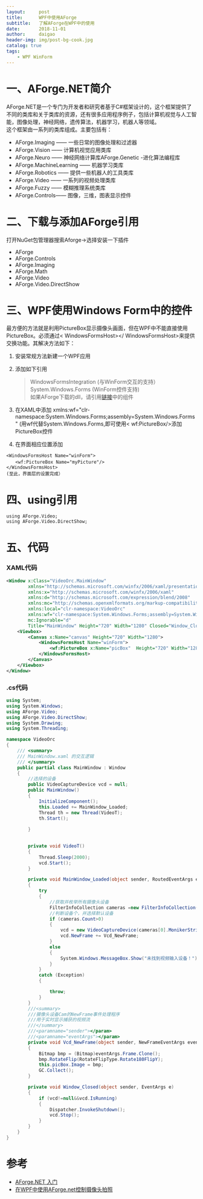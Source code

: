```yaml
---
layout:     post
title:      WPF中使用AForge
subtitle:   了解AForge在WPF中的使用
date:       2018-11-01
author:     daigao
header-img: img/post-bg-cook.jpg
catalog: true
tags:
    - WPF WinForm
---
```


# 一、AForge.NET简介

AForge.NET是一个专门为开发者和研究者基于C#框架设计的，这个框架提供了不同的类库和关于类库的资源，还有很多应用程序例子，包括计算机视觉与人工智能，图像处理，神经网络，遗传算法，机器学习，机器人等领域。  
这个框架由一系列的类库组成。主要包括有：  
- AForge.Imaging —— 一些日常的图像处理和过滤器  
- AForge.Vision —— 计算机视觉应用类库  
- AForge.Neuro —— 神经网络计算库AForge.Genetic -进化算法编程库  
- AForge.MachineLearning —— 机器学习类库  
- AForge.Robotics —— 提供一些机器人的工具类库  
- AForge.Video —— 一系列的视频处理类库  
- AForge.Fuzzy —— 模糊推理系统类库  
- AForge.Controls—— 图像，三维，图表显示控件

# 二、下载与添加AForge引用

打开NuGet包管理器搜索Aforge->选择安装一下插件
- AForge
- AForge.Controls
- AForge.Imaging
- AForge.Math
- AForge.Video
- AForge.Video.DirectShow

# 三、WPF使用Windows Form中的控件

最方便的方法就是利用PictureBox显示摄像头画面，但在WPF中不能直接使用PictureBox。必须通过< WindowsFormsHost></ WindowsFormsHost>来提供交换功能。其解决方法如下：
1. 安装常规方法新建一个WPF应用

2. 添加如下引用
    > WindowsFormsIntegration (与WinForm交互的支持）  
    >System.Windows.Forms (WinForm控件支持)  
    >如果AForge下载的dll，请引用[链接](#二、下载与添加AForge引用)中的组件

3. 在XAML中添加
xmlns:wf="clr-namespace:System.Windows.Forms;assembly=System.Windows.Forms"  (用wf代替System.Windows.Forms,即可使用< wf:PictureBox/>添加PictureBox控件

4. 在界面相应位置添加
```
<WindowsFormsHost Name="winForm">
　　<wf:PictureBox Name="myPicture"/>
</WindowsFormsHost>
(至此，界面层的设置完成）
```
# 四、using引用

```
using AForge.Video;
using AForge.Video.DirectShow;
```

# 五、代码

### XAML代码
```XMl
<Window x:Class="VideoOrc.MainWindow"
        xmlns="http://schemas.microsoft.com/winfx/2006/xaml/presentation"
        xmlns:x="http://schemas.microsoft.com/winfx/2006/xaml"
        xmlns:d="http://schemas.microsoft.com/expression/blend/2008"
        xmlns:mc="http://schemas.openxmlformats.org/markup-compatibility/2006"
        xmlns:local="clr-namespace:VideoOrc"
        xmlns:wf="clr-namespace:System.Windows.Forms;assembly=System.Windows.Forms"
        mc:Ignorable="d"
        Title="MainWindow" Height="720" Width="1280" Closed="Window_Closed">
    <Viewbox>
        <Canvas x:Name="canvas" Height="720" Width="1280">
            <WindowsFormsHost Name="winForm">
                <wf:PictureBox x:Name="picBox"  Height="720" Width="1280"></wf:PictureBox>
            </WindowsFormsHost>
        </Canvas>
    </Viewbox>
</Window>
```

### .cs代码
```C#
using System;
using System.Windows;
using AForge.Video;
using AForge.Video.DirectShow;
using System.Drawing;
using System.Threading;

namespace VideoOrc
{
    /// <summary>
    /// MainWindow.xaml 的交互逻辑
    /// </summary>
    public partial class MainWindow : Window
    {
        //选择的设备
        public VideoCaptureDevice vcd = null;
        public MainWindow()
        {
            InitializeComponent();
            this.Loaded += MainWindow_Loaded;
            Thread th = new Thread(VideoT);
            th.Start();
            
        }
        

        private void VideoT()
        {
            Thread.Sleep(2000);
            vcd.Start();
        }

        private void MainWindow_Loaded(object sender, RoutedEventArgs e)
        {
            try
            {
                //获取并枚举所有摄像头设备
                FilterInfoCollection cameras =new FilterInfoCollection(FilterCategory.VideoInputDevice);
                //判断设备个，并选择默认设备
                if (cameras.Count>0)
                {
                    vcd = new VideoCaptureDevice(cameras[0].MonikerString);
                    vcd.NewFrame += Vcd_NewFrame;
                }
                else
                {
                    System.Windows.MessageBox.Show("未找到视频输入设备！");
                }
            }
            catch (Exception)
            {

                throw;
            }
        }
        ///<summary>
        ///摄像头设备Cam的NewFrame事件处理程序
        ///用于实时显示捕获的视频流
        ///</summary>
        ///<paramname="sender"></param>
        ///<paramname="eventArgs"></param>
        private void Vcd_NewFrame(object sender, NewFrameEventArgs eventArgs)
        {
            Bitmap bmp = (Bitmap)eventArgs.Frame.Clone();
            bmp.RotateFlip(RotateFlipType.Rotate180FlipY);
            this.picBox.Image = bmp;
            GC.Collect();
        }

        private void Window_Closed(object sender, EventArgs e)
        {
            if (vcd!=null&&vcd.IsRunning)
            {
                Dispatcher.InvokeShutdown();
                vcd.Stop();
            }
        }
    }
}
```

# 参考

- [AForge.NET 入门](https://blog.csdn.net/iwbfaith/article/details/54838427)
- [在WPF中使用AForge.net控制摄像头拍照](http://www.cnblogs.com/xhwang2003/archive/2013/02/07/AForge.html)
